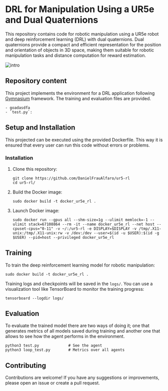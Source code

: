 # DRL for Manipulation Using a UR5e and Dual Quaternions

This repository contains code for robotic manipulation using a UR5e robot and deep reinforcement learning (DRL) with dual quaternions. Dual quaternions provide a compact and efficient representation for the position and orientation of objects in 3D space, making them suitable for robotic manipulation tasks and distance computation for reward estimation.

![intro](https://github.com/DanielFrauAlfaro/ur5-rl/assets/98766327/2e3998f9-636a-4b82-b99c-48a1b9cbff76)

## Repository content

This project implements the environment for a DRL application following [Gymnasium](https://gymnasium.farama.org/index.html) framework. The training and evaluation files are provided.

    - goadasdfa
    - `test.py`: 

    

## Setup and Installation

This projected can be executed using the provided Dockerfile. This way it is ensured that every user can run this code without errors or problems.

### Installation

1. Clone this repository:

    ```
    git clone https://github.com/DanielFrauAlfaro/ur5-rl
    cd ur5-rl/
    ```

2. Build the Docker image:

    ```
    sudo docker build -t docker_ur5e_rl .
    ```

3. Launch Docker image:

    ```
    sudo docker run --gpus all --shm-size=1g --ulimit memlock=-1 --ulimit stack=67108864 --rm -it --name docker_ur5e_rl --net host --cpuset-cpus="0-11" -v ~/:/ur5-rl -e DISPLAY=$DISPLAY -v /tmp/.X11-unix:/tmp/.X11-unix:rw -v /dev:/dev --user=$(id -u $USER):$(id -g $USER) --pid=host --privileged docker_ur5e_rl
    ```


## Training

To train the deep reinforcement learning model for robotic manipulation:

    
    sudo docker build -t docker_ur5e_rl .
    

Training logs and checkpoints will be saved in the `logs/`. You can use a visualization tool like TensorBoard to monitor the training progress:

    
    tensorboard --logdir logs/
   

## Evaluation

To evaluate the trained model there are two ways of doing it; one that generates metrics of all models saved during training and another one that allows to see how the agent performs in the environment.

    
    python3 test.py             # See the agent
    python3 loop_test.py        # Metrics over all agents
    

## Contributing

Contributions are welcome! If you have any suggestions or improvements, please open an issue or create a pull request.
